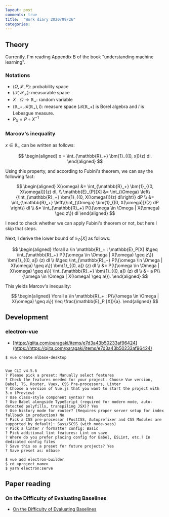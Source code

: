 ```yaml
---
layout: post
comments: true
title:  "Work diary 2020/09/26"
categories: 
---
```


## Theory

Currently, I'm reading Appendix B of the book "understanding machine learning". 

### Notations

- $(\Omega, \mathcal{F}, P)$: probability space
- $(\mathcal{X}, \mathcal{F}_{\mathcal{X}})$: measurable space
- $X: \Omega \rightarrow \mathbb{R}_+$: random variable
- $(\mathbb{R}\_{+}, \mathcal{B}(\mathbb{R}_{+}), l)$: measure space ($\mathcal{B}(\mathbb{R}\_{+})$ is Borel algebra and $l$ is Lebesgue measure.
- $P_X = P \circ X^{-1}$

### Marcov's inequality

$x \in \mathbb{R}_+$ can be written as follows:

$$
\begin{aligned}
x = \int_{\mathbb{R}_+} \bm{1}_{(0, x]}(z) dl.
\end{aligned}
$$

Using this property, and according to Fubini's theorem, we can say the following fact:

$$
\begin{aligned}
X(\omega) &= \int_{\mathbb{R}_+} \bm{1}_{(0, X(\omega)]}(z) dl, \\
\mathbb{E}_{P}[X] &= \int_{\Omega} \left\{\int_{\mathbb{R}_+} \bm{1}_{(0, X(\omega)]}(z) dl\right\} dP \\
&= \int_{\mathbb{R}_+} \left\{\int_{\Omega} \bm{1}_{(0, X(\omega)]}(z) dP \right\} dl \\
&= \int_{\mathbb{R}_+} P(\{\omega \in \Omega | X(\omega) \geq z\}) dl
\end{aligned}
$$

I need to check whether we can apply Fubini's theorem or not, but here I skip that steps. 

Next, I derive the lower bound of $\mathbb{E}_P[X]$ as follows: 

$$
\begin{aligned}
\forall a \in \mathbb{R}_+ : \mathbb{E}_P[X] &\geq \int_{\mathbb{R}_+} P(\{\omega \in \Omega | X(\omega) \geq z\}) \bm{1}_{(0, a]} (z) dl \\
&\geq \int_{\mathbb{R}_+} P(\{\omega \in \Omega | X(\omega) \geq a\}) \bm{1}_{(0, a]} (z) dl \\
&= P(\{\omega \in \Omega | X(\omega) \geq a\}) \int_{\mathbb{R}_+} \bm{1}_{(0, a]} (z) dl \\
&= a P(\{\omega \in \Omega | X(\omega) \geq a\}).
\end{aligned}
$$

This yields Marcov's inequality:

$$
\begin{aligned}
\forall a \in \mathbb{R}_+ : P(\{\omega \in \Omega | X(\omega) \geq a\}) \leq \frac{\mathbb{E}_P [X]}{a}.
\end{aligned}
$$

## Development
### electron-vue

- [https://qiita.com/paragaki/items/e7d3a43b50233af96424](https://https://qiita.com/paragaki/items/e7d3a43b50233af96424)


```
$ vue create mlbase-desktop


Vue CLI v4.5.6
? Please pick a preset: Manually select features
? Check the features needed for your project: Choose Vue version, Babel, TS, Router, Vuex, CSS Pre-processors, Linter
? Choose a version of Vue.js that you want to start the project with 3.x (Preview)
? Use class-style component syntax? Yes
? Use Babel alongside TypeScript (required for modern mode, auto-detected polyfills, transpiling JSX)? Yes
? Use history mode for router? (Requires proper server setup for index fallback in production) No
? Pick a CSS pre-processor (PostCSS, Autoprefixer and CSS Modules are supported by default): Sass/SCSS (with node-sass)
? Pick a linter / formatter config: Basic
? Pick additional lint features: Lint on save
? Where do you prefer placing config for Babel, ESLint, etc.? In dedicated config files
? Save this as a preset for future projects? Yes
? Save preset as: mlbase
```

```
$ vue add electron-builder
$ cd <project_name>
$ yarn electron:serve
```

## Paper reading
### On the Difficulty of Evaluating Baselines

- <a href="https://arxiv.org/pdf/1905.01395v1.pdf" target="_blank">On the Difficulty of Evaluating Baselines</a>


